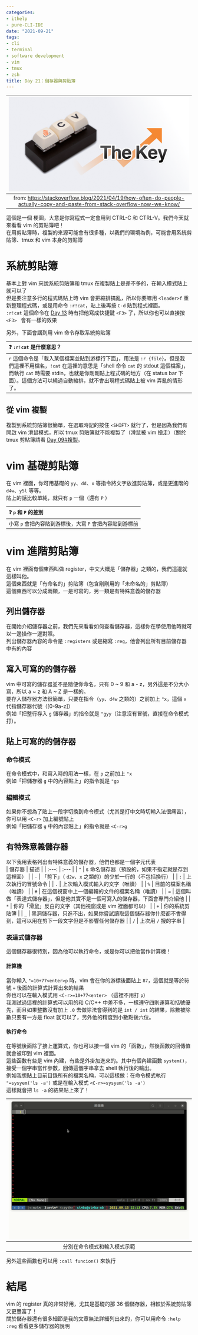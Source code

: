 ```yaml
---
categories:
- ithelp
- pure-CLI-IDE
date: "2021-09-21"
tags:
- cli
- terminal
- software development
- vim
- tmux
- zsh
title: Day 21：儲存器與剪貼簿
---
```


|                     ![stackoverflow meme](/images/ithelp/pure-CLI-IDE/day21/stackoverflow-meme.png)                      |
| :----------------------------------------------------------------------------------------------------------------------: |
| from: https://stackoverflow.blog/2021/04/19/how-often-do-people-actually-copy-and-paste-from-stack-overflow-now-we-know/ |

這個是一個 梗圖，大意是你寫程式一定會用到 CTRL-C 和 CTRL-V。我們今天就來看看 vim 的剪貼簿吧！  
在用剪貼簿時，複製的來源可能會有很多種，以我們的環境為例，可能會用系統剪貼簿、tmux 和 vim 本身的剪貼簿

# 系統剪貼簿

基本上對 vim 來說系統剪貼簿和 tmux 在複製貼上是差不多的，在輸入模式貼上就可以了  
但是要注意多行的程式碼貼上時 vim 會把縮排搞亂，所以你要嘛用 `<leader>f` 重新整理程式碼，或是用命令 `:r!cat`，貼上後再按 `C-d` 貼到程式裡面。  
`:r!cat` 這個命令在 [Day 13](../day13) 時有把他寫成快捷鍵 `<F3>` 了，所以你也可以直接按 `<F3> ` 會有一樣的效果

另外，下面會講到用 vim 命令存取系統剪貼簿

| ❓ `:r!cat` 是什麼意思？                                                                                                                                                                                                                                                                                   |
| :--------------------------------------------------------------------------------------------------------------------------------------------------------------------------------------------------------------------------------------------------------------------------------------------------------- |
| `r` 這個命令是「載入某個檔案並貼到游標行下面」，用法是 `:r {file}`。但是我們這裡不用檔名，`!cat` 在這裡的意思是「shell 命令 `cat` 的 stdout 這個檔案」，而執行 `cat` 時需要 stdin，也就是你剛剛貼上程式碼的地方（在 status bar 下面）。這個方法可以繞過自動縮排，就不會出現程式碼貼上被 vim 弄亂的情形了。 |

## 從 vim 複製

複製到系統剪貼簿很簡單，在選取時記的按住 `<SHIFT>` 就行了，但是因為我們有開啟 vim 滑鼠模式，所以 tmux 剪貼簿就不能複製了（滑鼠被 vim 搶走）（關於 tmux 剪貼簿請看 [Day 09#複製](../day09#複製)。

# vim 基礎剪貼簿

在 vim 裡面，你可用基礎的 `yy`、`dd`、`x` 等指令將文字放進剪貼簿，或是更進階的 `d4w`、`y5l` 等等。  
貼上的話比較單純，就只有 `p` 一個（還有 `P` ）

| ❓ `p` 和 `P` 的差別                                     |
| :------------------------------------------------------- |
| 小寫 `p` 會把內容貼到游標後，大寫 `P` 會把內容貼到游標前 |

# vim 進階剪貼簿

在 vim 裡面有個東西叫做 register，中文大概是「儲存器」之類的，我們這邊就這樣叫他。  
這個東西就是「有命名的」剪貼簿（包含剛剛用的「未命名的」剪貼簿）  
這個東西可以分成兩類，一是可寫的，另一類是有特殊意義的儲存器

## 列出儲存器

在開始介紹儲存器之前，我們先來看看如何查看儲存器，這樣你在學使用他時就可以一邊操作一邊對照。  
列出儲存器內容的命令是 `:registers` 或是縮寫 `:reg`，他會列出所有目前儲存器中有的內容

## 寫入可寫的的儲存器

vim 中可寫的儲存器並不是隨便你命名，只有 0 ~ 9 和 a - z，另外這是不分大小寫，所以 a ~ z 和 A ~ Z 是一樣的。  
要存入儲存器方法很簡單，只要在指令（`yy`、`d4w` 之類的）之前加上 `"x`，這個 `x` 代指儲存器代號（[0-9a-z]）  
例如「把整行存入 `g` 儲存器」的指令就是 `"gyy`（注意沒有冒號，直接在命令模式打）。

## 貼上可寫的的儲存器

### 命令模式

在命令模式中，和寫入時的用法一樣，在 `p` 之前加上 `"x`  
例如「把儲存器 `g` 中的內容貼上」的指令就是 `"gp`

### 編輯模式

如果你不想為了貼上一段字切換到命令模式（尤其是打中文時切輸入法很痛苦），你可以用 `<C-r>` 加上編號貼上  
例如「把儲存器 `g` 中的內容貼上」的指令就是 `<C-r>g`

## 有特殊意義儲存器

以下我用表格列出有特殊意義的儲存器，他們也都是一個字元代表  
| 儲存器 | 描述 |
| :---: | :--- |
| `"` | s 命名儲存器（預設的，如果不指定就是存到這裡面） |
| `-` | 「剪下」（ `d2w`、`x` 之類的）的少於一行的（不包括換行） |
| `:` | 上次執行的冒號命令 |
| `.` | 上次輸入模式輸入的文字（唯讀） |
| `%` | 目前的檔案名稱（唯讀） |
| `#` | 在這個視窗中上一個編輯的文件的檔案名稱（唯讀） |
| `=` | 這個叫做「表達式儲存器」，但是他其實不是一個可寫入的儲存器，下面會專門介紹他 |
| `*` | 你的「滑鼠」反白的文字（其他視窗或是 vim 裡面都可以） |
| `+` | 你的系統剪貼簿 |
| `_` | 黑洞儲存器，只進不出，如果你嘗試讀取這個儲存器你什麼都不會得到，這可以用在剪下一段文字但是不影響任何儲存器 |
| `/` | 上次用 `/` 搜的字串 |

### 表達式儲存器

這個儲存器很特別，因為他可以執行命令，或是你可以把他當作計算機！

#### 計算機

當你輸入 `"=10+77<enter>p` 時，vim 會在你的游標後面貼上 `87`，這個就是等於符號 `=` 後面的計算式計算出來的結果  
你也可以在輸入模式用 `<C-r>=10+77<enter>` （這裡不用打 `p`）  
我測試過這裡的計算式可以用的和 C/C++ 中差不多，一樣遵守四則運算和括號優先，而且如果整數沒有加上 `.0` 去做除法會得到的是 `int / int` 的結果，除數被除數只要有一方是 float 就可以了，另外他的精度到小數點後六位。

#### 執行命令

在等號後面除了接上運算式，你也可以接一個 vim 的「函數」，然後函數的回傳值就會被印到 vim 裡面。  
這些函數有些是 vim 內建，有些是外掛加進來的。其中有個內建函數 `system()`，接受一個字串當作參數，回傳這個字串拿去 shell 執行後的輸出。  
例如我想貼上目前目錄所有的檔案名稱，可以這樣做：在命令模式執行 `"=sysyem('ls -a')` 或是在輸入模式 `<C-r>=sysyem('ls -a')`  
這樣就會把 `ls -a` 的結果貼上來了！

| ![vim expression register](/images/ithelp/pure-CLI-IDE/day21/vim-expression-reg.gif) |
| :----------------------------------------------------------------------------------: |
|                             分別在命令模式和輸入模式示範                             |

另外這些函數也可以用 `:call funcion()` 來執行

# 結尾

vim 的 register 真的非常好用，尤其是基礎的那 36 個儲存器，相較於系統剪貼簿又更豐富了！  
關於儲存器還有很多細節是我的文章無法詳細列出來的，你可以用命令 `:help :reg` 看看更多儲存器的說明
